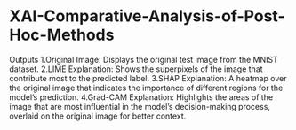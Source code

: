 # XAI-Comparative-Analysis-of-Post-Hoc-Methods

Outputs
1.Original Image: Displays the original test image from the MNIST dataset.
2.LIME Explanation: Shows the superpixels of the image that contribute most to the predicted label.
3.SHAP Explanation: A heatmap over the original image that indicates the importance of different regions for the model’s prediction.
4.Grad-CAM Explanation: Highlights the areas of the image that are most influential in the model’s decision-making process, overlaid on the original image for better context.
